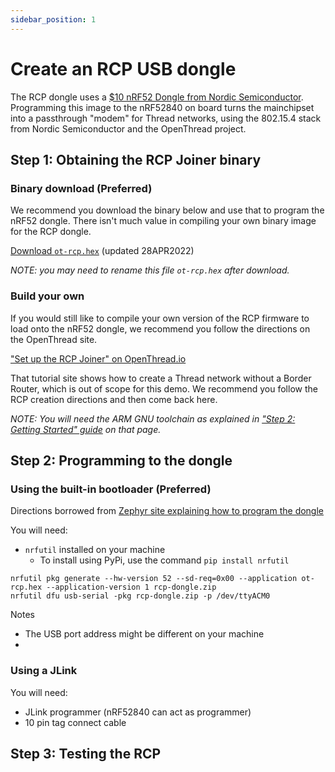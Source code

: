 ```yaml
---
sidebar_position: 1
---
```


# Create an RCP USB dongle

The RCP dongle uses a [$10 nRF52 Dongle from Nordic Semiconductor](https://www.digikey.com/en/products/detail/nordic-semiconductor-asa/NRF52840-DONGLE/9491124). Programming this image to the nRF52840 on board turns the mainchipset into a passthrough "modem" for Thread networks, using the 802.15.4 stack from Nordic Semiconductor and the OpenThread project. 

## Step 1: Obtaining the RCP Joiner binary

### Binary download (Preferred)

We recommend you download the binary below and use that to program the nRF52 dongle. There isn't much value in compiling your own binary image for the RCP dongle. 

[Download `ot-rcp.hex`](binaries/ot-rcp.hex) (updated 28APR2022)

*NOTE: you may need to rename this file `ot-rcp.hex` after download.*

### Build your own

If you would still like to compile your own version of the RCP firmware to load onto the nRF52 dongle, we recommend you follow the directions on the OpenThread site. 

["Set up the RCP Joiner" on OpenThread.io](https://openthread.io/codelabs/openthread-hardware#3)

That tutorial site shows how to create a Thread network without a Border Router, which is out of scope for this demo. We recommend you follow the RCP creation directions and then come back here.

*NOTE: You will need the ARM GNU toolchain as explained in ["Step 2: Getting Started" guide](https://openthread.io/codelabs/openthread-hardware#0) on that page.* 

## Step 2: Programming to the dongle


### Using the built-in bootloader (Preferred)

Directions borrowed from [Zephyr site explaining how to program the dongle](https://docs.zephyrproject.org/3.0.0/boards/arm/nrf52840dongle_nrf52840/doc/index.html)

You will need:
* `nrfutil` installed on your machine
  * To install using PyPi, use the command `pip install nrfutil`

```
nrfutil pkg generate --hw-version 52 --sd-req=0x00 --application ot-rcp.hex --application-version 1 rcp-dongle.zip
nrfutil dfu usb-serial -pkg rcp-dongle.zip -p /dev/ttyACM0
```

Notes

* The USB port address might be different on your machine
* 

### Using a JLink

You will need:
* JLink programmer (nRF52840 can act as programmer)
* 10 pin tag connect cable

## Step 3: Testing the RCP